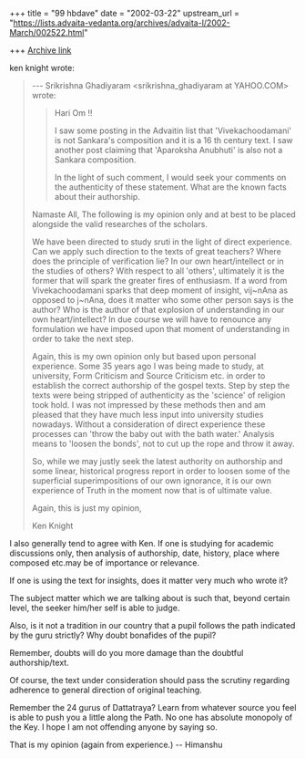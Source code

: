 +++
title = "99 hbdave"
date = "2002-03-22"
upstream_url = "https://lists.advaita-vedanta.org/archives/advaita-l/2002-March/002522.html"

+++
[Archive link](https://lists.advaita-vedanta.org/archives/advaita-l/2002-March/002522.html)

ken knight wrote:

> --- Srikrishna Ghadiyaram
> <srikrishna_ghadiyaram at YAHOO.COM> wrote:
> > Hari Om !!
> >
> > I saw some posting in the Advaitin list that
> > 'Vivekachoodamani' is not
> > Sankara's composition and it is a 16 th century
> > text. I saw another post
> > claiming that 'Aparoksha Anubhuti' is also not a
> > Sankara composition.
> >
> > In the light of such comment, I would seek your
> > comments on the
> > authenticity of these statement. What are the known
> > facts about their
> > authorship.
>
> Namaste All,
> The following is my opinion only and at best to be
> placed alongside the valid researches of the scholars.
>
> We have been directed to study sruti in the light of
> direct experience.
> Can we apply such direction to the texts of great
> teachers?
> Where does the principle of verification lie? In our
> own heart/intellect or in the studies of others? With
> respect to all 'others', ultimately it is the former
> that will spark the greater fires of enthusiasm.
> If a word from  Vivekachoodamani sparks that deep
> moment of insight, vij~nAna as opposed to j~nAna, does
> it matter who some other person says is the author?
> Who is the author of that explosion of understanding
> in our own heart/intellect?
> In due course we will have to renounce any formulation
> we have imposed upon that moment of understanding in
> order to take the next step.
>
> Again, this is my own opinion only but based upon
> personal experience.  Some 35 years ago I was being
> made to study, at university, Form Criticism and
> Source Criticism etc. in order to establish the
> correct authorship of the gospel texts. Step by step
> the texts were being stripped of authenticity as the
> 'science' of religion took hold. I was not impressed
> by these methods then and am pleased that they have
> much less input into university studies nowadays.
> Without a consideration of direct experience these
> processes can 'throw the baby out with the bath
> water.'
> Analysis means to 'loosen the bonds', not to cut up
> the rope and throw it away.
>
> So, while we may justly seek the latest authority on
> authorship and some linear, historical progress report
> in order to loosen some of the superficial
> superimpositions of our own ignorance, it is our own
> experience of Truth in the moment now that is of
> ultimate value.
>
> Again, this is just my opinion,
>
> Ken Knight
>

I also generally tend to agree with Ken.
If one is studying for academic discussions only, then
analysis of authorship, date, history, place where
composed etc.may be of importance or relevance.

If one is using the text for insights, does it matter
very much who wrote it?

The subject matter which we are talking about is
such that, beyond certain level, the seeker him/her
self is able to judge.

Also, is it not a tradition in our country that a pupil
follows the path indicated by the guru strictly? Why
doubt bonafides of the pupil?

Remember, doubts will do you more damage than the
doubtful authorship/text.

Of course, the text under consideration should pass
the scrutiny regarding adherence to general direction
of original teaching.

Remember the 24 gurus of Dattatraya? Learn from
whatever source you feel is able to push you a little
along the Path. No one has absolute monopoly of
the Key.
I hope I am not offending anyone by saying so.

That is my opinion (again from experience.)
-- Himanshu

